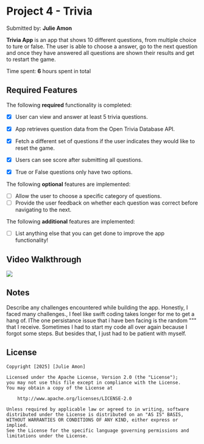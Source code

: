 # Project 4 - Trivia

Submitted by: **Julie Amon**

**Trivia App** is an app that shows 10 different questions, from multiple choice to ture or false. The user is able to choose a answer, go to the next question and once they have answered all questions are shown their results and get to restart the game.

Time spent: **6** hours spent in total

## Required Features

The following **required** functionality is completed:

- [x] User can view and answer at least 5 trivia questions.
- [x] App retrieves question data from the Open Trivia Database API.
- [x] Fetch a different set of questions if the user indicates they would like to reset the game.
- [x] Users can see score after submitting all questions.
- [x] True or False questions only have two options.


The following **optional** features are implemented:

  
- [ ] Allow the user to choose a specific category of questions.
- [ ] Provide the user feedback on whether each question was correct before navigating to the next.

The following **additional** features are implemented:

- [ ] List anything else that you can get done to improve the app functionality!

## Video Walkthrough

<div>
    <a href="https://www.loom.com/share/e8eb653c81e5464a9ae724c7e5f40351">
      <img style="max-width:300px;" src="https://cdn.loom.com/sessions/thumbnails/e8eb653c81e5464a9ae724c7e5f40351-4a946b31a09bd3ad-full-play.gif">
    </a>
  </div>



## Notes

Describe any challenges encountered while building the app.
Honestly, I faced many challenges., I feel like swift coding takes longer for me to get a hang of. IThe one persistance issue that i have ben facing is the random "&quot;" that I receive. Sometimes I had to start my code all over again because I forgot some steps. But besides that, I just had to be patient with myself.

## License

    Copyright [2025] [Julie Amon]

    Licensed under the Apache License, Version 2.0 (the "License");
    you may not use this file except in compliance with the License.
    You may obtain a copy of the License at

        http://www.apache.org/licenses/LICENSE-2.0

    Unless required by applicable law or agreed to in writing, software
    distributed under the License is distributed on an "AS IS" BASIS,
    WITHOUT WARRANTIES OR CONDITIONS OF ANY KIND, either express or implied.
    See the License for the specific language governing permissions and
    limitations under the License.
